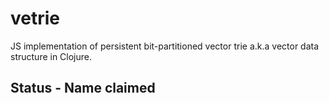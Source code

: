 # vetrie

JS implementation of persistent bit-partitioned vector trie a.k.a vector data structure in Clojure.

## Status - Name claimed
